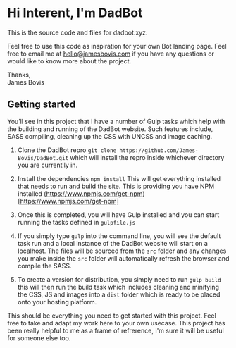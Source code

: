 # Hi Interent, I'm DadBot

This is the source code and files for dadbot.xyz.

Feel free to use this code as inspiration for your own Bot landing page. Feel free to email me at hello@jamesbovis.com if you have any questions or would like to know more about the project.

Thanks,<br/>
James Bovis

## Getting started
You’ll see in this project that I have a number of Gulp tasks which help with the building and running of the DadBot website. Such features include, SASS compiling, cleaning up the CSS with UNCSS and image caching.

1. Clone the DadBot repro `git clone https://github.com/James-Bovis/DadBot.git` which will install the repro inside whichever directory you are currentlly in.

2. Install the dependencies `npm install` This will get everything installed that needs to run and build the site. This is providing you have NPM installed (https://www.npmjs.com/get-npm)[https://www.npmjs.com/get-npm]

3. Once this is completed, you will have Gulp installed and you can start running the tasks defined in `gulpfile.js`

4. If you simply type `gulp` into the command line, you will see the default task run and a local instance of the DadBot website will start on a localhost. The files will be sourced from the `src` folder and any changes you make inside the `src` folder will automatically refresh the browser and compile the SASS.

5. To create a version for distribution, you simply need to run `gulp build` this will then run the build task which includes cleaning and minifying the CSS, JS and images into  a `dist` folder which is ready to be placed onto your hosting platform.

This should be everything you need to get started with this project. Feel free to take and adapt my work here to your own usecase. This project has been really helpful to me as a frame of refrerence, I'm sure it will be useful for someone else too.
